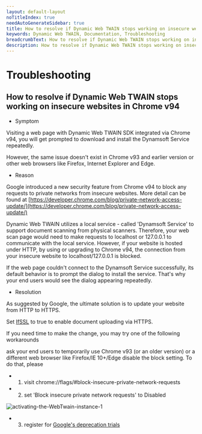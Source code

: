 ```yaml
---
layout: default-layout
noTitleIndex: true
needAutoGenerateSidebar: true
title: How to resolve if Dynamic Web TWAIN stops working on insecure websites in Chrome v94
keywords: Dynamic Web TWAIN, Documentation, Troubleshooting
breadcrumbText: How to resolve if Dynamic Web TWAIN stops working on insecure websites in Chrome v94
description: How to resolve if Dynamic Web TWAIN stops working on insecure websites in Chrome v94
---
```


# Troubleshooting

## How to resolve if Dynamic Web TWAIN stops working on insecure websites in Chrome v94

- Symptom

Visiting a web page with Dynamic Web TWAIN SDK integrated via Chrome v94, you will get prompted to download and install the Dynamsoft Service repeatedly.

However, the same issue doesn't exist in Chrome v93 and earlier version or other web browsers like Firefox, Internet Explorer and Edge.

- Reason

Google introduced a new security feature from Chrome v94 to block any requests to private networks from insecure websites. More detail can be found at [https://developer.chrome.com/blog/private-network-access-update/](https://developer.chrome.com/blog/private-network-access-update/)


Dynamic Web TWAIN utilizes a local service - called 'Dynamsoft Service' to support document scanning from physical scanners. Therefore, your web scan page would need to make requests to localhost or 127.0.0.1 to communicate with the local service. However, if your website is hosted under HTTP, by using or upgrading to Chrome v94, the connection from your insecure website to localhost/127.0.0.1 is blocked.

If the web page couldn't connect to the Dynamsoft Service successfully, its default behavior is to prompt the dialog to install the service. That's why your end users would see the dialog appearing repeatedly.

- Resolution

As suggested by Google, the ultimate solution is to update your website from HTTP to HTTPS.

Set [IfSSL](https://www.dynamsoft.com/web-twain/docs/info/api/WebTwain_IO.html?ver=latest#ifssl) to true to enable document uploading via HTTPS.

If you need time to make the change, you may try one of the following workarounds

ask your end users to temporarily use Chrome v93 (or an older version) or a different web browser like Firefox/IE 10+/Edge
disable the block setting. To do that, please

- 1) visit chrome://flags/#block-insecure-private-network-requests
- 2) set 'Block insecure private network requests' to Disabled

![activating-the-WebTwain-instance-1]({{site.assets}}imgs/block-insecure-private-network-request.png)

- 3) register for [Google's deprecation trials](https://developer.chrome.com/blog/origin-trials/#deprecation-trials)

